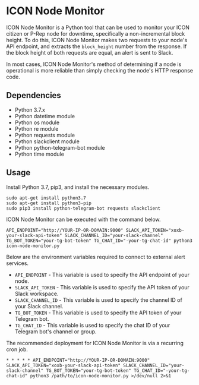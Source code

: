 # ICON Node Monitor

ICON Node Monitor is a Python tool that can be used to monitor your ICON citizen or P-Rep node for downtime, specifically a non-incremental block height. To do this, ICON Node Monitor makes two requests to your node's API endpoint, and extracts the `block_height` number from the response. If the block height of both requests are equal, an alert is sent to Slack.

In most cases, ICON Node Monitor's method of determining if a node is operational is more reliable than simply checking the node's HTTP response code.

## Dependencies
* Python 3.7.x
* Python datetime module
* Python os module
* Python re module
* Python requests module
* Python slackclient module
* Python python-telegram-bot module
* Python time module

## Usage
Install Python 3.7, pip3, and install the necessary modules.

```
sudo apt-get install python3.7
sudo apt-get install python3-pip 
sudo pip3 install python-telegram-bot requests slackclient
```

ICON Node Monitor can be executed with the command below.

```
API_ENDPOINT="http://YOUR-IP-OR-DOMAIN:9000" SLACK_API_TOKEN="xoxb-your-slack-api-token" SLACK_CHANNEL_ID="your-slack-channel" TG_BOT_TOKEN="your-tg-bot-token" TG_CHAT_ID="-your-tg-chat-id" python3 icon-node-monitor.py
```

Below are the environment variables required to connect to external alert services.
* `API_ENDPOINT` - This variable is used to specify the API endpoint of your node.
* `SLACK_API_TOKEN` - This variable is used to specify the API token of your Slack workspace.
* `SLACK_CHANNEL_ID` - This variable is used to specify the channel ID of your Slack channel.
* `TG_BOT_TOKEN` - This variable is used to specify the API token of your Telegram bot.
* `TG_CHAT_ID` - This variable is used to specify the chat ID of your Telegram bot's channel or group.

The recommended deployment for ICON Node Monitor is via a recurring cron job.

```
* * * * * API_ENDPOINT="http://YOUR-IP-OR-DOMAIN:9000" SLACK_API_TOKEN="xoxb-your-slack-api-token" SLACK_CHANNEL_ID="your-slack-channel" TG_BOT_TOKEN="your-tg-bot-token" TG_CHAT_ID="-your-tg-chat-id" python3 /path/to/icon-node-monitor.py >/dev/null 2>&1
```

